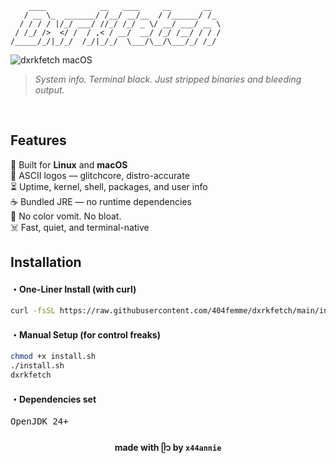 ```
    ____            __   ____     __       __  
   / __ \_  _______/ /__/ __/__  / /______/ /_ 
  / / / / |/_/ ___/ //_/ /_/ _ \/ __/ ___/ __ \
 / /_/ />  </ /  / ,< / __/  __/ /_/ /__/ / / /
/_____/_/|_/_/  /_/|_/_/  \___/\__/\___/_/ /_/                                               
```



![dxrkfetch macOS](/screenshot/macos.png)

> *System info. Terminal black.*
> *Just stripped binaries and bleeding output.*
<br>


## Features

🐧 Built for **Linux** and **macOS**<br>
🩻 ASCII logos — glitchcore, distro-accurate<br>
⏳ Uptime, kernel, shell, packages, and user info<br>
☕ Bundled JRE — no runtime dependencies<br>
🚫 No color vomit. No bloat.<br>
☠️ Fast, quiet, and terminal-native
<br>

## Installation

#### ・One-Liner Install (with curl)

```bash
curl -fsSL https://raw.githubusercontent.com/404femme/dxrkfetch/main/install.sh | sudo bash
```

#### ・Manual Setup (for control freaks)

```bash
chmod +x install.sh
./install.sh
dxrkfetch
```

#### ・Dependencies set

<pre>
OpenJDK 24+
</pre>

<div align="center">

#### made with ᥫ᭡ by `x44annie`

</div>
